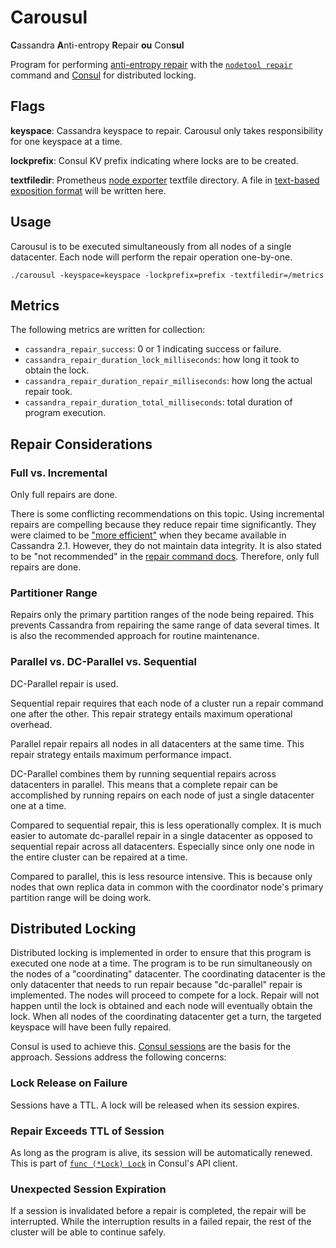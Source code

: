 # Carousul

**C**assandra **A**nti-entropy **R**epair **ou** Con**sul**

Program for performing [anti-entropy repair](https://docs.datastax.com/en/cassandra/latest/cassandra/operations/opsRepairNodesManualRepair.html) with the [`nodetool repair`](https://docs.datastax.com/en/cassandra/latest/cassandra/tools/toolsRepair.html) command and [Consul](https://www.consul.io/) for distributed locking.

## Flags

**keyspace**: Cassandra keyspace to repair. Carousul only takes responsibility for one keyspace at a time.

**lockprefix**: Consul KV prefix indicating where locks are to be created.

**textfiledir**: Prometheus [node exporter](https://github.com/prometheus/node_exporter) textfile directory. A file in [text-based exposition format](https://prometheus.io/docs/instrumenting/exposition_formats/#text-based-format) will be written here.

## Usage

Carousul is to be executed simultaneously from all nodes of a single datacenter. Each node will perform the repair operation one-by-one.

```
./carousul -keyspace=keyspace -lockprefix=prefix -textfiledir=/metrics
```

## Metrics

The following metrics are written for collection:

* `cassandra_repair_success`: 0 or 1 indicating success or failure.
* `cassandra_repair_duration_lock_milliseconds`: how long it took to obtain the lock.
* `cassandra_repair_duration_repair_milliseconds`: how long the actual repair took.
* `cassandra_repair_duration_total_milliseconds`: total duration of program execution.

## Repair Considerations

### Full vs. Incremental

Only full repairs are done.

There is some conflicting recommendations on this topic. Using incremental repairs are compelling because they reduce repair time significantly. They were claimed to be ["more efficient"](https://www.datastax.com/dev/blog/more-efficient-repairs) when they became available in Cassandra 2.1. However, they do not maintain data integrity. It is also stated to be "not recommended" in the [repair command docs](https://docs.datastax.com/en/cassandra/latest/cassandra/tools/toolsRepair.html#toolsRepair__incremental). Therefore, only full repairs are done.

### Partitioner Range

Repairs only the primary partition ranges of the node being repaired. This prevents Cassandra from repairing the same range of data several times. It is also the recommended approach for routine maintenance.

### Parallel vs. DC-Parallel vs. Sequential

DC-Parallel repair is used.

Sequential repair requires that each node of a cluster run a repair command one after the other. This repair strategy entails maximum operational overhead.

Parallel repair repairs all nodes in all datacenters at the same time. This repair strategy entails maximum performance impact.

DC-Parallel combines them by running sequential repairs across datacenters in parallel. This means that a complete repair can be accomplished by running repairs on each node of just a single datacenter one at a time.

Compared to sequential repair, this is less operationally complex. It is much easier to automate dc-parallel repair in a single datacenter as opposed to sequential repair across all datacenters. Especially since only one node in the entire cluster can be repaired at a time.

Compared to parallel, this is less resource intensive. This is because only nodes that own replica data in common with the coordinator node's primary partition range will be doing work.

## Distributed Locking

Distributed locking is implemented in order to ensure that this program is executed one node at a time. The program is to be run simultaneously on the nodes of a "coordinating" datacenter. The coordinating datacenter is the only datacenter that needs to run repair because "dc-parallel" repair is implemented. The nodes will proceed to compete for a lock. Repair will not happen until the lock is obtained and each node will eventually obtain the lock. When all nodes of the coordinating datacenter get a turn, the targeted keyspace will have been fully repaired.

Consul is used to achieve this. [Consul sessions](https://www.consul.io/docs/internals/sessions.html) are the basis for the approach. Sessions address the following concerns:

### Lock Release on Failure

Sessions have a TTL. A lock will be released when its session expires.

### Repair Exceeds TTL of Session

As long as the program is alive, its session will be automatically renewed. This is part of [`func (*Lock) Lock`](https://godoc.org/github.com/hashicorp/consul/api#Lock.Lock) in Consul's API client.

### Unexpected Session Expiration

If a session is invalidated before a repair is completed, the repair will be interrupted. While the interruption results in a failed repair, the rest of the cluster will be able to continue safely.

